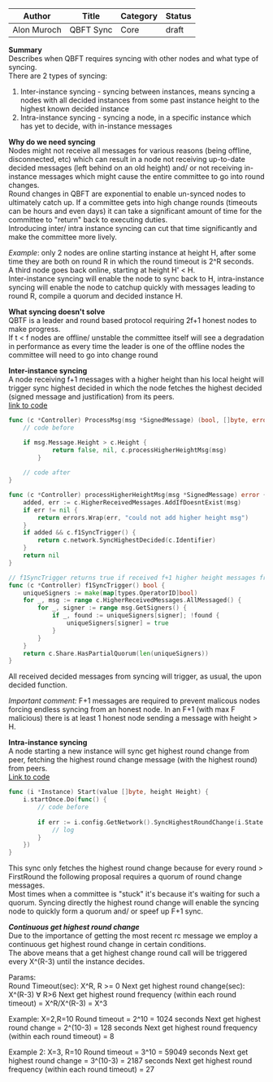 
| Author      | Title     | Category | Status |
|-------------|-----------|----------|--------|
| Alon Muroch | QBFT Sync | Core     | draft  |

**Summary**  
Describes when QBFT requires syncing with other nodes and what type of syncing.   
There are 2 types of syncing: 
1) Inter-instance syncing - syncing between instances, means syncing a nodes with all decided instances from some past instance height to the highest known decided instance 
2) Intra-instance syncing - syncing a node, in a specific instance which has yet to decide, with in-instance messages

**Why do we need syncing**  
Nodes might not receive all messages for various reasons (being offline, disconnected, etc) which can result in a node not receiving up-to-date decided messages (left behind on an old height) and/ or not receiving in-instance messages which might cause the entire committee to go into round changes.  
Round changes in QBFT are exponential to enable un-synced nodes to ultimately catch up. If a committee gets into high change rounds (timeouts can be hours and even days) it can take a significant amount of time for the committee to "return" back to executing duties.  
Introducing inter/ intra instance syncing can cut that time significantly and make the committee more lively.

_Example_: only 2 nodes are online starting instance at height H, after some time they are both on round R in which the round timeout is 2^R seconds.  
A third node goes back online, starting at height H' < H.   
Inter-instance syncing will enable the node to sync back to H, intra-instance syncing will enable the node to catchup quickly with messages leading to round R, compile a quorum and decided instance H.  

**What syncing doesn't solve**  
QBTF is a leader and round based protocol   requiring 2f+1 honest nodes to make progress.  
If t < f nodes are offline/ unstable the committee itself will see a degradation in performance as every time the leader is one of the offline nodes the committee will need to go into change round  

**Inter-instance syncing**  
A node receiving f+1 messages with a higher height than his local height will trigger sync highest decided in which the node fetches the highest decided (signed message and justification) from its peers.   
[link to code](https://github.com/bloxapp/ssv-spec/blob/qbft_sync/qbft/controller.go#L98-L100)

```go
func (c *Controller) ProcessMsg(msg *SignedMessage) (bool, []byte, error) {
	// code before

	if msg.Message.Height > c.Height {
            return false, nil, c.processHigherHeightMsg(msg)
        }
	
	// code after
}

func (c *Controller) processHigherHeightMsg(msg *SignedMessage) error {
    added, err := c.HigherReceivedMessages.AddIfDoesntExist(msg)
    if err != nil {
        return errors.Wrap(err, "could not add higher height msg")
    }
    if added && c.f1SyncTrigger() {
        return c.network.SyncHighestDecided(c.Identifier)
    }
    return nil
}

// f1SyncTrigger returns true if received f+1 higher height messages from unique signers
func (c *Controller) f1SyncTrigger() bool {
    uniqueSigners := make(map[types.OperatorID]bool)
    for _, msg := range c.HigherReceivedMessages.AllMessaged() {
        for _, signer := range msg.GetSigners() {
            if _, found := uniqueSigners[signer]; !found {
                uniqueSigners[signer] = true
            }
        }
    }
    return c.Share.HasPartialQuorum(len(uniqueSigners))
}

```

All received decided messages from syncing will trigger, as usual, the upon decided function.  

_Important comment:_ F+1 messages are required to prevent malicous nodes forcing endless syncing from an honest node. In an F+1 (with max F malicious) there is at least 1 honest node sending a message with height > H.

**Intra-instance syncing**  
A node starting a new instance will sync get highest round change from peer, fetching the highest round change message (with the highest round) from peers.  
[Link to code](https://github.com/bloxapp/ssv-spec/blob/qbft_sync/qbft/instance.go#L65-L67)    

```go
func (i *Instance) Start(value []byte, height Height) {
    i.startOnce.Do(func() {
        // code before
		
        if err := i.config.GetNetwork().SyncHighestRoundChange(i.State.ID, i.State.Height); err != nil {
            // log
        }
    })
}
```

This sync only fetches the highest round change because for every round > FirstRound the following proposal requires a quorum of round change messages.  
Most times when a committee is "stuck" it's because it's waiting for such a quorum. Syncing directly the highest round change will enable the syncing node to quickly form a quorum and/ or speef up F+1 sync.

_**Continuous get highest round change**_  
Due to the importance of getting the most recent rc message we employ a continuous get highest round change in certain conditions.    
The above means that a get highest change round call will be triggered every X^(R-3) until the instance decides.

Params:  
Round Timeout(sec): X^R, R >= 0
Next get highest round change(sec): X^(R-3) ∀ R>6
Next get highest round frequency (within each round timeout) = X^R/X^(R-3)  = X^3

Example: X=2,R=10
Round timeout = 2^10 = 1024 seconds
Next get highest round change = 2^(10-3) = 128 seconds
Next get highest round frequency (within each round timeout) = 8

Example 2: X=3, R=10
Round timeout = 3^10 = 59049 seconds
Next get highest round change = 3^(10-3) = 2187 seconds
Next get highest round frequency (within each round timeout) = 27